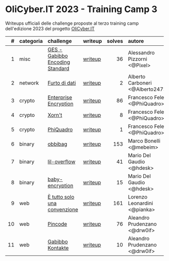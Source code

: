 # OliCyber.IT 2023 - Training Camp 3

Writeups ufficiali delle challenge proposte al terzo training camp dell'edizione 2023 del progetto [OliCyber.IT](https://olicyber.it/)

|   # | categoria | challenge                                                                                | writeup                 | solves | autore                          |
| --: | :-------- | :--------------------------------------------------------------------------------------- | :---------------------- | -----: | :------------------------------ |
|   1 | misc      | [GES - Gabibbo Encoding Standard](https://training.olicyber.it/challenges#challenge-386) | [writeup](misc1.md)     |     36 | Alessandro Pizzorni <@Pixel>    |
|   2 | network   | [Furto di dati](https://training.olicyber.it/challenges#challenge-387)                   | [writeup](network1.md)  |      2 | Alberto Carboneri <@Alberto247> |
|   3 | crypto    | [Enterprise Encryption](https://training.olicyber.it/challenges#challenge-385)           | [writeup](crypto1.md)   |     86 | Francesco Felet <@PhiQuadro>    |
|   4 | crypto    | [Xorn't](https://training.olicyber.it/challenges#challenge-384)                          | [writeup](crypto2.md)   |      8 | Francesco Felet <@PhiQuadro>    |
|   5 | crypto    | [PhiQuadro](https://training.olicyber.it/challenges#challenge-383)                       | [writeup](crypto3.md)   |      1 | Francesco Felet <@PhiQuadro>    |
|   6 | binary    | [obbibag](https://training.olicyber.it/challenges#challenge-390)                         | [writeup](software1.md) |    153 | Marco Bonelli <@mebeim>         |
|   7 | binary    | [lil-overflow](https://training.olicyber.it/challenges#challenge-388)                    | [writeup](software2.md) |     41 | Mario Del Gaudio <@hdesk>       |
|   8 | binary    | [baby-encryption](https://training.olicyber.it/challenges#challenge-389)                 | [writeup](software3.md) |     15 | Mario Del Gaudio <@hdesk>       |
|   9 | web       | [È tutto solo una convenzione](https://training.olicyber.it/challenges#challenge-393)    | [writeup](web1.md)      |    161 | Lorenzo Leonardini <@pianka>    |
|  10 | web       | [Pincode](https://training.olicyber.it/challenges#challenge-392)                         | [writeup](web2.md)      |     76 | Aleandro Prudenzano <@drw0if>   |
|  11 | web       | [Gabibbo Kontakte](https://training.olicyber.it/challenges#challenge-391)                | [writeup](web3.md)      |     10 | Aleandro Prudenzano <@drw0if>   |
